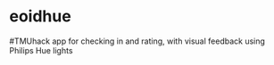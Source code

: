 eoidhue
=======

#TMUhack app for checking in and rating, with visual feedback using Philips Hue lights
